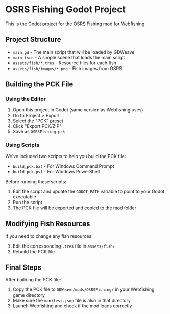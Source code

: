 # OSRS Fishing Godot Project

This is the Godot project for the OSRS Fishing mod for Webfishing.

## Project Structure

- `main.gd` - The main script that will be loaded by GDWeave
- `main.tscn` - A simple scene that loads the main script
- `assets/fish/*.tres` - Resource files for each fish
- `assets/fish/images/*.png` - Fish images from OSRS

## Building the PCK File

### Using the Editor

1. Open this project in Godot (same version as Webfishing uses)
2. Go to Project > Export
3. Select the "PCK" preset
4. Click "Export PCK/ZIP"
5. Save as `OSRSFishing.pck`

### Using Scripts

We've included two scripts to help you build the PCK file:

- `build_pck.bat` - For Windows Command Prompt
- `build_pck.ps1` - For Windows PowerShell

Before running these scripts:

1. Edit the script and update the `GODOT_PATH` variable to point to your Godot executable
2. Run the script
3. The PCK file will be exported and copied to the mod folder

## Modifying Fish Resources

If you need to change any fish resources:

1. Edit the corresponding `.tres` file in `assets/fish/`
2. Rebuild the PCK file

## Final Steps

After building the PCK file:

1. Copy the PCK file to `GDWeave/mods/OSRSFishing/` in your Webfishing game directory
2. Make sure the `manifest.json` file is also in that directory
3. Launch Webfishing and check if the mod loads correctly 